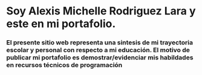 # Soy Alexis Michelle Rodriguez Lara y este en mi portafolio.
### El presente sitio web representa una sintesis de mi trayectoria escolar y personal con respecto a mi educación. El motivo de publicar mi portafolio es demostrar/evidenciar mis habildades en recursos técnicos de programación
